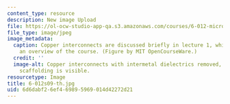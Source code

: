 ```yaml
---
content_type: resource
description: New image Upload
file: https://ol-ocw-studio-app-qa.s3.amazonaws.com/courses/6-012-microelectronic-devices-and-circuits-spring-2009/6d6dabf26ef469895969014d42272d21_6-012s09-th.jpg
file_type: image/jpeg
image_metadata:
  caption: Copper interconnects are discussed briefly in lecture 1, which provides
    an overview of the course. (Figure by MIT OpenCourseWare.)
  credit: ''
  image-alt: Copper interconnects with intermetal dielectrics removed, so the metal
    scaffolding is visible.
resourcetype: Image
title: 6-012s09-th.jpg
uid: 6d6dabf2-6ef4-6989-5969-014d42272d21
---
```


